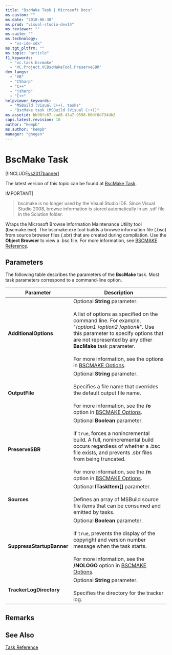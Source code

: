 ```yaml
---
title: "BscMake Task | Microsoft Docs"
ms.custom: ""
ms.date: "2018-06-30"
ms.prod: "visual-studio-dev14"
ms.reviewer: ""
ms.suite: ""
ms.technology: 
  - "vs-ide-sdk"
ms.tgt_pltfrm: ""
ms.topic: "article"
f1_keywords: 
  - "vc.task.bscmake"
  - "VC.Project.VCBscMakeTool.PreserveSBR"
dev_langs: 
  - "VB"
  - "CSharp"
  - "C++"
  - "jsharp"
  - "C++"
helpviewer_keywords: 
  - "MSBuild (Visual C++), tasks"
  - "BscMake task (MSBuild (Visual C++))"
ms.assetid: bb98fc67-cad8-43a7-9598-60df6d734db2
caps.latest.revision: 10
author: "kempb"
ms.author: "kempb"
manager: "ghogen"
---
```

# BscMake Task
[!INCLUDE[vs2017banner](../includes/vs2017banner.md)]

The latest version of this topic can be found at [BscMake Task](https://docs.microsoft.com/visualstudio/msbuild/bscmake-task).  
  
  
IMPORTANT]
>  bscmake is no longer used by the Visual Studio IDE. Since Visual Studio 2008, browse information is stored automatically in an .sdf file in the Solution folder.  
  
 Wraps the Microsoft Browse Information Maintenance Utility tool (bscmake.exe).  The bscmake.exe tool builds a browse information file (.bsc) from source browser files (.sbr) that are created during compilation. Use the **Object Browser** to view a .bsc file. For more information, see [BSCMAKE Reference](http://msdn.microsoft.com/library/b97ad994-1355-4809-98db-6abc12c6fb13).  
  
## Parameters  
 The following table describes the parameters of the **BscMake** task. Most task parameters correspond to a command-line option.  
  
|Parameter|Description|  
|---------------|-----------------|  
|**AdditionalOptions**|Optional **String** parameter.<br /><br /> A list of options as specified on the command line. For example, "/*option1* /*option2* /*option#*". Use this parameter to specify options that are not represented by any other **BscMake** task parameter.<br /><br /> For more information, see the options in [BSCMAKE Options](http://msdn.microsoft.com/library/fa2f1e06-c684-41cf-80dd-6a554835ebd2).|  
|**OutputFile**|Optional **String** parameter.<br /><br /> Specifies a file name that overrides the default output file name.<br /><br /> For more information, see the **/o** option in [BSCMAKE Options](http://msdn.microsoft.com/library/fa2f1e06-c684-41cf-80dd-6a554835ebd2).|  
|**PreserveSBR**|Optional **Boolean** parameter.<br /><br /> If `true`, forces a nonincremental build. A full, nonincremental build occurs regardless of whether a .bsc file exists, and prevents .sbr files from being truncated.<br /><br /> For more information, see the **/n** option in [BSCMAKE Options](http://msdn.microsoft.com/library/fa2f1e06-c684-41cf-80dd-6a554835ebd2).|  
|**Sources**|Optional **ITaskItem[]** parameter.<br /><br /> Defines an array of MSBuild source file items that can be consumed and emitted by tasks.|  
|**SuppressStartupBanner**|Optional **Boolean** parameter.<br /><br /> If `true`, prevents the display of the copyright and version number message when the task starts.<br /><br /> For more information, see the **/NOLOGO** option in [BSCMAKE Options](http://msdn.microsoft.com/library/fa2f1e06-c684-41cf-80dd-6a554835ebd2).|  
|**TrackerLogDirectory**|Optional **String** parameter.<br /><br /> Specifies the directory for the tracker log.|  
  
## Remarks  
  
## See Also  
 [Task Reference](../msbuild/msbuild-task-reference.md)



